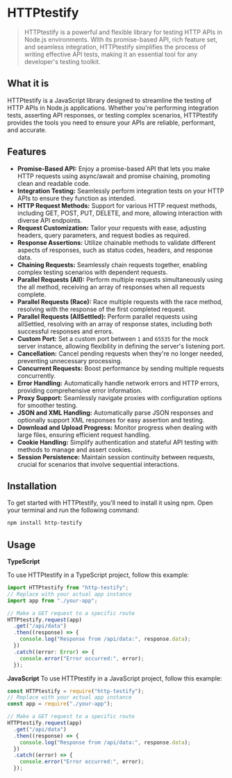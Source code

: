 # HTTPtestify

> HTTPtestify is a powerful and flexible library for testing HTTP APIs in Node.js environments. With its promise-based API, rich feature set, and seamless integration, HTTPtestify simplifies the process of writing effective API tests, making it an essential tool for any developer's testing toolkit.

## What it is

HTTPtestify is a JavaScript library designed to streamline the testing of HTTP APIs in Node.js applications. Whether you're performing integration tests, asserting API responses, or testing complex scenarios, HTTPtestify provides the tools you need to ensure your APIs are reliable, performant, and accurate.

## Features

- **Promise-Based API:** Enjoy a promise-based API that lets you make HTTP requests using async/await and promise chaining, promoting clean and readable code.
- **Integration Testing:** Seamlessly perform integration tests on your HTTP APIs to ensure they function as intended.
- **HTTP Request Methods:** Support for various HTTP request methods, including GET, POST, PUT, DELETE, and more, allowing interaction with diverse API endpoints.
- **Request Customization:** Tailor your requests with ease, adjusting headers, query parameters, and request bodies as required.
- **Response Assertions:** Utilize chainable methods to validate different aspects of responses, such as status codes, headers, and response data.
- **Chaining Requests:** Seamlessly chain requests together, enabling complex testing scenarios with dependent requests.
- **Parallel Requests (All):** Perform multiple requests simultaneously using the all method, receiving an array of responses when all requests complete.
- **Parallel Requests (Race):** Race multiple requests with the race method, resolving with the response of the first completed request.
- **Parallel Requests (AllSettled):** Perform parallel requests using allSettled, resolving with an array of response states, including both successful responses and errors.
- **Custom Port:** Set a custom port between `1` and `65535` for the mock server instance, allowing flexibility in defining the server's listening port.
- **Cancellation:** Cancel pending requests when they're no longer needed, preventing unnecessary processing.
- **Concurrent Requests:** Boost performance by sending multiple requests concurrently.
- **Error Handling:** Automatically handle network errors and HTTP errors, providing comprehensive error information.
- **Proxy Support:** Seamlessly navigate proxies with configuration options for smoother testing.
- **JSON and XML Handling:** Automatically parse JSON responses and optionally support XML responses for easy assertion and testing.
- **Download and Upload Progress:** Monitor progress when dealing with large files, ensuring efficient request handling.
- **Cookie Handling:** Simplify authentication and stateful API testing with methods to manage and assert cookies.
- **Session Persistence:** Maintain session continuity between requests, crucial for scenarios that involve sequential interactions.

## Installation

To get started with HTTPtestify, you'll need to install it using npm. Open your terminal and run the following command:

```bash
npm install http-testify
```

## Usage

**TypeScript**

To use HTTPtestify in a TypeScript project, follow this example:

```ts
import HTTPtestify from "http-testify";
// Replace with your actual app instance
import app from "./your-app";

// Make a GET request to a specific route
HTTPtestify.request(app)
  .get("/api/data")
  .then((response) => {
    console.log("Response from /api/data:", response.data);
  })
  .catch((error: Error) => {
    console.error("Error occurred:", error);
  });
```

**JavaScript**
To use HTTPtestify in a JavaScript project, follow this example:

```js
const HTTPtestify = require("http-testify");
// Replace with your actual app instance
const app = require("./your-app");

// Make a GET request to a specific route
HTTPtestify.request(app)
  .get("/api/data")
  .then((response) => {
    console.log("Response from /api/data:", response.data);
  })
  .catch((error) => {
    console.error("Error occurred:", error);
  });
```
